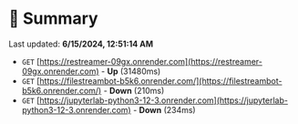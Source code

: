 # 📖 Summary
Last updated: **6/15/2024, 12:51:14 AM**

- `GET` [https://restreamer-09gx.onrender.com](https://restreamer-09gx.onrender.com) - **Up** (31480ms)
- `GET` [https://filestreambot-b5k6.onrender.com/](https://filestreambot-b5k6.onrender.com/) - **Down** (210ms)
- `GET` [https://jupyterlab-python3-12-3.onrender.com](https://jupyterlab-python3-12-3.onrender.com) - **Down** (234ms)
